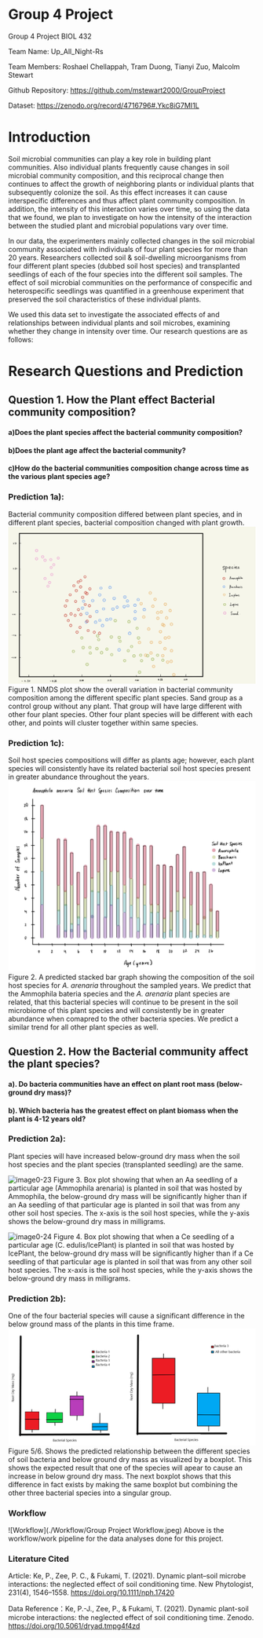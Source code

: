 # Group 4 Project
Group 4 Project BIOL 432


Team Name: Up_All_Night-Rs

Team Members: Roshael Chellappah, Tram Duong, Tianyi Zuo, Malcolm Stewart

Github Repository: https://github.com/mstewart2000/GroupProject 

Dataset: https://zenodo.org/record/4716796#.Ykc8iG7MI1L

# Introduction
Soil microbial communities can play a key role in building plant communities. Also individual plants frequently cause changes in soil microbial community composition, and this reciprocal change then continues to affect the growth of neighboring plants or individual plants that subsequently colonize the soil. As this effect increases it can cause interspecific differences and thus affect plant community composition. In addition, the intensity of this interaction varies over time, so using the data that we found, we plan to investigate on how the intensity of the interaction between the studied plant and microbial populations vary over time. 

In our data, the experimenters mainly collected changes in the soil microbial community associated with individuals of four plant species for more than 20 years. Researchers collected soil & soil-dwelling microorganisms from four different plant species (dubbed soil host species) and transplanted seedlings of each of the four species into the different soil samples. The effect of soil microbial communities on the performance of conspecific and heterospecific seedlings was quantified in a greenhouse experiment that preserved the soil characteristics of these individual plants.

We used this data set to investigate the associated effects of and relationships between individual plants and soil microbes,  examining whether they change in intensity over time. Our research questions are as follows:

# Research Questions and Prediction
## Question 1. How the Plant effect Bacterial community composition?

####  a)Does the plant species affect the bacterial community composition?

####  b)Does the plant age affect the bacterial community?
  
####  c)How do the bacterial communities composition change across time as the various plant species age?
  
### Prediction 1a):
  Bacterial community composition differed between plant species, and in different plant species, bacterial composition changed with plant growth.
  ![NMDS plots shows the variantion of bacterial community](./Prediction_graph/Question_1.jpeg)
  Figure 1. NMDS plot show the overall variation in bacterial community composition among the different specific plant species. Sand group as a control group without any plant. That group will have large different with other four plant species. Other four plant species will be different with each other, and points will cluster together within same species. 


### Prediction 1c):
  Soil host species compositions will differ as plants age; however, each plant species will consistently have its related bacterial soil host species present in greater abundance throughout the years.
![Stacked bar graphs depicting soil host species composition in *Ammophila arenaria* over time](./Prediction_graph/Question_1c.jpg)
Figure 2. A predicted stacked bar graph showing the composition of the soil host species for *A. arenaria* throughout the sampled years. We predict that the Ammophila bateria species and the *A. arenaria* plant species are related, that this bacterial species will continue to be present in the soil microbiome of this plant species and will consistently be in greater abundance when comapred to the other bacteria species. We predict a similar trend for all other plant species as well.
  


## Question 2. How the Bacterial community affect the plant species?

####  a). Do bacteria communities have an effect on plant root mass (below-ground dry mass)?
####  b). Which bacteria has the greatest effect on plant biomass when the plant is 4-12 years old?
  
###  Prediction 2a): 
  Plant species will have increased below-ground dry mass when the soil host species and the plant species (transplanted seedling) are the same.

![image0-23](https://user-images.githubusercontent.com/97919590/161337254-8b6c129f-b9eb-49d1-ab7b-1e732e69cf12.jpeg)
Figure 3. Box plot showing that when an Aa seedling of a particular age (Ammophila arenaria) is planted in soil that was hosted by Ammophila, the below-ground dry mass will be significantly higher than if an Aa seedling of that particular age is planted in soil that was from any other soil host species. The x-axis is the soil host species, while the y-axis shows the below-ground dry mass in milligrams.

![image0-24](https://user-images.githubusercontent.com/97919590/161337305-40e477eb-93e7-42b4-9d02-cfb70c9b0a21.jpeg)
Figure 4. Box plot showing that when a Ce seedling of a particular age (C. edulis/IcePlant) is planted in soil that was hosted by IcePlant, the below-ground dry mass will be significantly higher than if a Ce seedling of that particular age is planted in soil that was from any other soil host species. The x-axis is the soil host species, while the y-axis shows the below-ground dry mass in milligrams.


### Prediction 2b): 
  One of the four bacterial species will cause a significant difference in the below ground mass of the plants in this time frame.
  ![Boxplots showing the expected relationship between the below ground mass and bacterial species, then that one bacterial species compared against all the others](./Prediction_graph/Thingy.png)
  Figure 5/6. Shows the predicted relationship between the different species of soil bacteria and below ground dry mass as visualized by a boxplot. This shows the expected result that one of the species will apear to cause an increase in below ground dry mass. The next boxplot shows that this difference in fact exists by making the same boxplot but combining the other three bacterial species into a singular group.

### Workflow

![Workflow](./Workflow/Group Project Workflow.jpeg)
Above is the workflow/work pipeline for the data analyses done for this project.

### Literature Cited

Article: Ke, P., Zee, P. C., & Fukami, T. (2021). Dynamic plant–soil microbe interactions: the neglected effect of soil conditioning time. New Phytologist, 231(4), 1546–1558. https://doi.org/10.1111/nph.17420

Data Reference：Ke, P.-J., Zee, P., & Fukami, T. (2021). Dynamic plant-soil microbe interactions: the neglected effect of soil conditioning time. Zenodo. https://doi.org/10.5061/dryad.tmpg4f4zd



